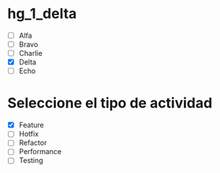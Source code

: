 # hg_1_delta
- [ ] Alfa
- [ ] Bravo 
- [ ] Charlie
- [X] Delta
- [ ] Echo

# Seleccione el tipo de actividad
- [X] Feature
- [ ] Hotfix
- [ ] Refactor
- [ ] Performance
- [ ] Testing